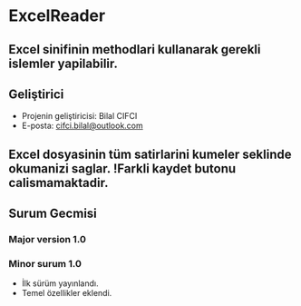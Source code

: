 # ExcelReader
## Excel sinifinin methodlari kullanarak gerekli islemler yapilabilir.
## Geliştirici
- Projenin geliştiricisi: Bilal CIFCI
- E-posta: cifci.bilal@outlook.com
## Excel dosyasinin tüm satirlarini kumeler seklinde okumanizi saglar. !Farkli kaydet butonu calismamaktadir.
## Surum Gecmisi
### Major version 1.0
### Minor surum 1.0
- İlk sürüm yayınlandı.
- Temel özellikler eklendi.
